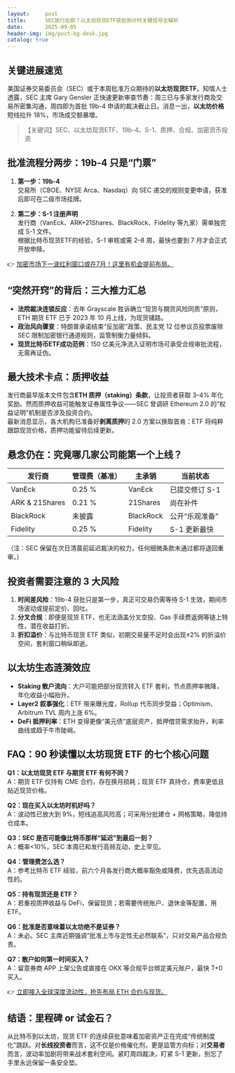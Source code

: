 ```yaml
---
layout:     post
title:      SEC放行在即？以太坊现货ETF获批倒计时关键信号全解析
date:       2025-09-05
header-img: img/post-bg-desk.jpg
catalog: true
---
```


## 关键进展速览
美国证券交易委员会（SEC）或于本周批准万众期待的**以太坊现货ETF**。知情人士透露，SEC 主席 Gary Gensler 正快速更新审查节奏：周三已与多家发行商及交易所密集沟通，周四即为首批 19b-4 申请的裁决截止日。消息一出，**以太坊价格**短线拉升 18%，市场成交额暴增。

> 【关键词】SEC、以太坊现货ETF、19b-4、S-1、质押、合规、加密货币投资

## 批准流程分两步：19b-4 只是“门票”
1. **第一步：19b-4**  
   交易所（CBOE、NYSE Arca、Nasdaq）向 SEC 递交的规则变更申请，获准后即可在二级市场挂牌。

2. **第二步：S-1 注册声明**  
   发行商（VanEck、ARK+21Shares、BlackRock、Fidelity 等九家）需单独完成 S-1 文件。  
   根据比特币现货ETF的经验，S-1 审核或需 2–8 周，最快也要到 7 月才会正式开放申赎。

👉 [加密市场下一波红利窗口或在7月！这里有机会提前布局。](https://okxdog.com/)

## “突然开窍”的背后：三大推力汇总
- **法院裁决连锁反应**：去年 Grayscale 胜诉确立“现货与期货风险同质”原则，ETH 期货 ETF 已于 2023 年 10 月上线，为现货铺路。  
- **政治风向骤变**：特朗普承诺结束“反加密”政策、民主党 12 位参议员投票废除 SEC 限制加密银行通道规则，监管制衡力量倾斜。  
- **现货比特币ETF成功范例**：150 亿美元净流入证明市场可承受合规审批流程，无需再证伪。

## 最大技术卡点：质押收益
发行商最早版本文件包含**ETH 质押（staking）条款**，让投资者获取 3–4% 年化奖励。然而质押收益可能触发证券属性争议——SEC 曾调研 Ethereum 2.0 的“权益证明”机制是否涉及投资合约。  
最新消息显示，各大机构已准备好**剥离质押**的 2.0 方案以换取首肯：ETF 将纯粹跟踪现货价格，质押功能留待后续更新。

## 悬念仍在：究竟哪几家公司能第一个上线？
| 发行商         | 管理费（基准） | 主承销     | 当前状态         |
| --------------- | -------------- | ---------- | ---------------- |
| VanEck          | 0.25 %         | VanEck      | 已提交修订 S-1   |
| ARK & 21Shares | 0.21 %         | 21Shares    | 尚在补件         |
| BlackRock      | 未披露         | BlackRock   | 公开“乐观准备”   |
| Fidelity        | 0.25 %         | Fidelity    | S-1 更新最快     |

（注：SEC 保留在次日清晨前延迟裁决的权力，任何细微条款未通过都将退回重审。）

## 投资者需要注意的 3 大风险
1. **时间差风险**：19b-4 获批只是第一步，真正可交易仍需等待 S-1 生效，期间市场波动或提前定价、回吐。
2. **分叉合规**：即便是现货 ETF，也无法涵盖分叉空投、Gas 手续费返佣等链上特性，潜在收益打折。
3. **折扣溢价**：与比特币现货 ETF 类似，初期交易量不足时会出现±2% 的折溢价空间，套利窗口稍纵即逝。

## 以太坊生态涟漪效应
- **Staking 散户流向**：大户可能把部分现货转入 ETF 套利，节点质押率微降，年化收益小幅抬升。
- **Layer2 叙事强化**：ETF 带来曝光度，Rollup 代币同步受益；Optimism、Arbitrum TVL 周内上涨 6%。
- **DeFi 抵押利率**：ETH 变得更像“美元债”底层资产，抵押借贷需求抬升，利率曲线或趋于牛市陡峭。

## FAQ：90 秒读懂以太坊现货 ETF 的七个核心问题

**Q1：以太坊现货 ETF 与期货 ETF 有何不同？**  
A：期货 ETF 仅持有 CME 合约，存在换月损耗；现货 ETF 真持仓，费率更低且贴近现货价格。

**Q2：现在买入以太坊时机好吗？**  
A：波动性已放大到 9%，短线追高风险高；可采用分批建仓 + 网格策略，降低持仓成本。

**Q3：SEC 是否可能像比特币那样“延迟”到最后一刻？**  
A：概率<10%，SEC 本周已和发行高频互动，史上罕见。

**Q4：管理费怎么选？**  
A：参考比特币 ETF 经验，前六个月各发行商大概率豁免或降费，优先选高流动性的。

**Q5：持有现货还是 ETF？**  
A：若重视质押收益与 DeFi，保留现货；若需要传统账户、退休金等配置，用 ETF。

**Q6：批准是否意味着以太坊绝不是证券？**  
A：未必。SEC 主席近期强调“批准上市与定性无必然联系”，只对交易产品合规负责。

**Q7：散户如何第一时间买入？**  
A：留意券商 APP 上架公告或直接在 OKX 等合规平台绑定美元账户，最快 T+0 买入。

👉 [立即接入全球深度流动性，抢先布局 ETH 合约与现货。](https://okxdog.com/)

## 结语：里程碑 or 试金石？
从比特币到以太坊，现货 ETF 的连续获批意味着加密资产正在完成“传统制度化”跳跃。对**长线投资者**而言，这不仅是价格催化剂，更是监管方向标；对**交易者**而言，波动率加剧将带来战术套利空间。紧盯周四裁决，盯紧 S-1 更新，别忘了手里永远保留一条安全垫。